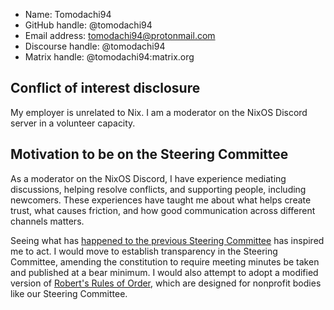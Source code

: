 * Name: Tomodachi94
* GitHub handle: @tomodachi94
* Email address: tomodachi94@protonmail.com
* Discourse handle: @tomodachi94
* Matrix handle: @tomodachi94:matrix.org

## Conflict of interest disclosure

My employer is unrelated to Nix. I am a moderator on the NixOS Discord server in a volunteer capacity.

## Motivation to be on the Steering Committee

As a moderator on the NixOS Discord, I have experience mediating discussions, helping resolve conflicts, and supporting people, including newcomers. These experiences have taught me about what helps create trust, what causes friction, and how good communication across different channels matters.

Seeing what has [happened to the previous Steering Committee](https://www.haskellforall.com/2025/09/steering-committee-retrospective.html) has inspired me to act. I would move to establish transparency in the Steering Committee, amending the constitution to require meeting minutes be taken and published at a bear minimum. I would also attempt to adopt a modified version of [Robert's Rules of Order](https://assembly.cornell.edu/sites/default/files/roberts_rules_simplified.pdf), which are designed for nonprofit bodies like our Steering Committee.
